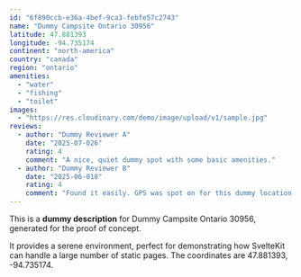 ```yaml
---
id: "6f890ccb-e36a-4bef-9ca3-febfe57c2743"
name: "Dummy Campsite Ontario 30956"
latitude: 47.881393
longitude: -94.735174
continent: "north-america"
country: "canada"
region: "ontario"
amenities:
  - "water"
  - "fishing"
  - "toilet"
images:
  - "https://res.cloudinary.com/demo/image/upload/v1/sample.jpg"
reviews:
  - author: "Dummy Reviewer A"
    date: "2025-07-026"
    rating: 4
    comment: "A nice, quiet dummy spot with some basic amenities."
  - author: "Dummy Reviewer B"
    date: "2025-06-018"
    rating: 4
    comment: "Found it easily. GPS was spot on for this dummy location."
---
```


This is a **dummy description** for Dummy Campsite Ontario 30956, generated for the proof of concept.

It provides a serene environment, perfect for demonstrating how SvelteKit can handle a large number of static pages. The coordinates are 47.881393, -94.735174.

